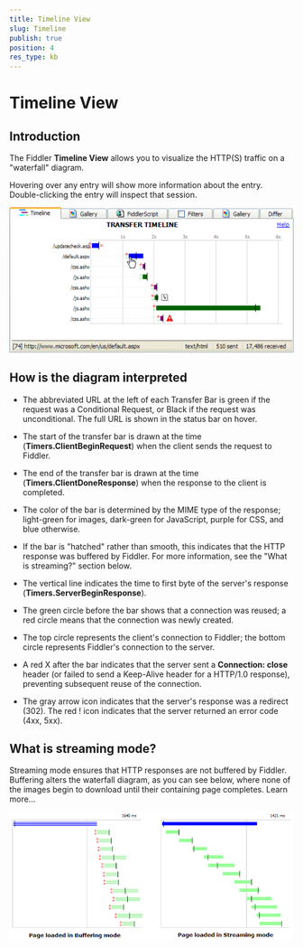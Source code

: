 ```yaml
---
title: Timeline View
slug: Timeline
publish: true
position: 4
res_type: kb
---
```


Timeline View
=============

Introduction
------------

The Fiddler **Timeline View** allows you to visualize the HTTP(S) traffic on a "waterfall" diagram.

Hovering over any entry will show more information about the entry. Double-clicking the entry will inspect that session.

![Transfer Timeline][1]

How is the diagram interpreted
------------------------------

+ The abbreviated URL at the left of each Transfer Bar is green if the request was a Conditional Request, or Black if the request was unconditional. The full URL is shown in the status bar on hover.

+ The start of the transfer bar is drawn at the time (**Timers.ClientBeginRequest**) when the client sends the request to Fiddler.

+ The end of the transfer bar is drawn at the time (**Timers.ClientDoneResponse**) when the response to the client is completed.

+ The color of the bar is determined by the MIME type of the response; light-green for images, dark-green for JavaScript, purple for CSS, and blue otherwise.

+ If the bar is "hatched" rather than smooth, this indicates that the HTTP response was buffered by Fiddler. For more information, see the "What is streaming?" section below.

+ The vertical line indicates the time to first byte of the server's response (**Timers.ServerBeginResponse**).

+ The green circle before the bar shows that a connection was reused; a red circle means that the connection was newly created. 

+ The top circle represents the client's connection to Fiddler; the bottom circle represents Fiddler's connection to the server.

+ A red X after the bar indicates that the server sent a **Connection: close** header (or failed to send a Keep-Alive header for a HTTP/1.0 response), preventing subsequent reuse of the connection.

+ The gray arrow icon indicates that the server's response was a redirect (302).  The red ! icon indicates that the server returned an error code (4xx, 5xx).

What is streaming mode?
-----------------------

Streaming mode ensures that HTTP responses are not buffered by Fiddler.  Buffering alters the waterfall diagram, as you can see below, where none of the images begin to download until their containing page completes. Learn more...

![Buffering Mode vs. Streaming Mode][2]

[1]: ../images/Timeline/TransferTimeline.png
[2]: ../images/Timeline/BufferingMode.png
